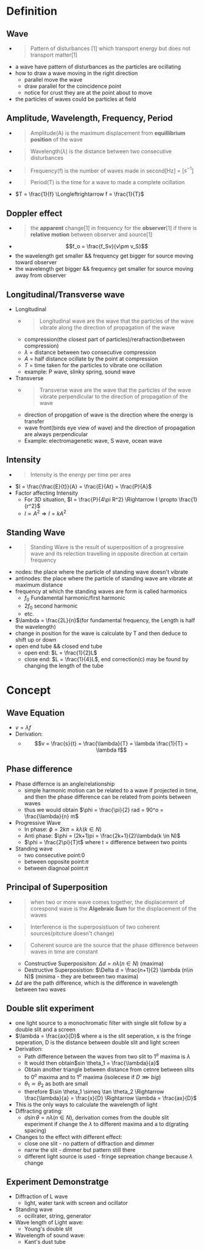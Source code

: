 # Definition
## Wave
* > Pattern of disturbances [1] which transport energy but does not transport matter[1]
* a wave have pattern of disturbances as the particles are ocillating 
* how to draw a wave moving in the right direction
    * parallel move the wave
    * draw parallel for the coincidence point
    * notice for crust they are at the point about to move
* the particles of waves could be particles at field

## Amplitude, Wavelength, Frequency, Period
* > Amplitude(A) is the maximum displacement from __equillibrium position__ of the wave
* > Wavelength($\lambda$) is the distance between two consecutive disturbances 
* > Frequency(f) is the number of waves made in second[Hz] = [$s^{-1}$]
* > Period(T) is the time for a wave to made a complete ocillation
* $T = \frac{1}{f} \Longleftrightarrow f = \frac{1}{T}$

## Doppler effect
* > the __apparent__ change[1] in frequency for the __observer__[1] if there is __relative motion__ between observer and source[1]
* $$f_o = \frac{f_Sv}{v\pm v_S}$$
* the wavelength get smaller && frequency get bigger for source moving toward observer
* the wavelength get bigger && frequency get smaller for source moving away from observer

## Longitudinal/Transverse wave
* Longitudinal
    * >Longitudinal wave are the wave that the particles of the wave vibrate along the direction of propagation of the wave
    * compression(the closest part of particles)/rerafraction(between compression)
    * $\lambda$ = distance between two consecutive compression
    * $A$ = half distance ocillate by the point at compression 
    *  $T$ = time taken for the particles to vibrate one ocillation
    *  example: P wave, slinky spring, sound wave
* Transverse
    * >Transverse wave are the wave that the particles of the wave vibrate perpendicular to the direction of propagation of the wave
    * direction of propgation of wave is the direction where the energy is transfer
    * wave front(birds eye view of wave) and the direction of propagation are always perpendicular
    * Example: electromagenetic wave, S wave, ocean wave

## Intensity
* >Intensity is the energy per time per area
* $I = \frac{\frac{E}{t}}{A} = \frac{E}{At} = \frac{P}{A}$
* Factor affecting Intensity
    * For 3D situation, $I = \frac{P}{4\pi R^2} \Rightarrow I \propto \frac{1}{r^2}$
    * $I \propto A^2 \Rightarrow I = kA^2$

## Standing Wave
* >Standing Wave is the result of superposition of a progressive wave and its relection travelling in opposite direction at certain frequency
* nodes: the place where the particle of standing wave doesn't vibrate
* antinodes: the place where the particle of standing wave are vibrate at maximum distance
* frequency at which the standing waves are form is called harmonics
    * $f_0$ Fundamental harmonic/first harmonic
    * 2$f_0$ second harmonic
    * etc.
* $\lambda = \frac{2L}{n}$(for fundamental frequency, the Length is half the wavelength)
* change in position for the wave is calculate by T and then deduce to shift up or down
* open end tube && closed end tube
    * open end: $L = \frac{1}{2}L$
    * close end: $L = \frac{1}{4}L$, end correction(c) may be found by changing the length of the tube
# Concept
## Wave Equation
* $v = \lambda f$
* Derivation:
    * $$v = \frac{s}{t} = \frac{\lambda}{T} = \lambda \frac{1}{T} = \lambda f$$

## Phase difference
* Phase differnce is an angle/relationship
    * simple harmonic motion can be related to a wave if projected in time, and then the phase difference can be related from points between waves
    * thus we would obtain $\phi = \frac{\pi}{2} rad = 90^o = \frac{\lambda}{n} m$
* Progressive Wave
    * In phase: $\phi = 2k\pi = k\lambda (k\in N)$
    * Anti phase: $\phi = (2k+1)pi = \frac{2k+1}{2}\lambda(k \in N)$
    * $\phi = \frac{2\pi}{T}t$ where t = difference between two points
* Standing wave
    * two consecutive point:0
    * between opposite point:$\pi$
    * between diagnoal point:$\pi$

## Principal of Superposition
* >when two or more wave comes together, the displacement of corespond wave is the __Algebraic Sum__ for the displacement of the waves
* > Interference is the superposistiuon of two coherent sources(pitcture doesn't change)
* >Coherent source are the source that the phase difference between waves in time are constant
    * Constructive Superposisiton: $\Delta d = n\lambda (n\in N)$ (maxima)
    * Destructive Superposistion: $\Delta d = \frac{n+1}{2} \lambda (n\in N)$ (minima - they are between two maxima)
* $\Delta d$ are the path difference, which is the difference in wavelength between two waves

## Double slit experiment
* one light source to a monochromatic filter with single slit follow by a double slit and a screen
* $\lambda = \frac{ax}{D}$ where a is the slit seperation, x is the fringe seperation, D is the distance between double slit and light screen
* Derivation:
    * Path difference between the waves from two slit to $1^o$ maxima is $\lambda$
    * It would then obtain$sin \theta_1 = \frac{\lambda}{a}$
    * Obtain another triangle between distance from cetnre between slits to $0^o$ maxima and to $1^o$ maxima (isolecese if $D \ggg big$)
    * $\theta _1 \simeq \theta _2$ as both are small
    * therefore $\sin \theta_1 \simeq \tan \theta_2 \Rightarrow \frac{\lambda}{a} = \frac{x}{D} \Rightarrow \lambda = \frac{ax}{D}$
* This is the only ways to calculate the wavelength of light
* Diffracting grating:
    * $d\sin \theta = n\lambda(n \in N)$, derivation comes from the double slit experiment if change the $\lambda$ to different maxima and a to d(grating spacing)
* Changes to the effect with different effect:
    * close one slit - no pattern of diffraction and dimmer
    * narrw the slit - dimmer but pattern still there
    * different light source is used - fringe sepreation change because $\lambda$ change

## Experiment Demonstratge
* Diffraction of L wave
    * light, water tank with screen and ocillator
* Standing wave
    * ocillrater, string, generator
* Wave length of Light wave:
    * Young's double slit
* Wavelength of sound wave:
    * Kant's dust tube

